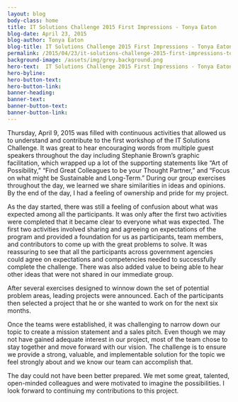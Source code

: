 ```yaml
---
layout: blog
body-class: home
title: IT Solutions Challenge 2015 First Impressions - Tonya Eaton
blog-date: April 23, 2015
blog-author: Tonya Eaton
blog-title: IT Solutions Challenge 2015 First Impressions - Tonya Eaton
permalink: /2015/04/23/it-solutions-challenge-2015-first-impressions-tonya-eaton/
background-image: /assets/img/grey.background.png
hero-text:  IT Solutions Challenge 2015 First Impressions - Tonya Eaton
hero-byline:
hero-button-text: 
hero-button-link: 
banner-heading: 
banner-text: 
banner-button-text: 
banner-button-link: 
---
```

Thursday, April 9, 2015 was filled with continuous activities that allowed us to understand and contribute to the first workshop of the IT Solutions Challenge. It was great to hear encouraging words from multiple guest speakers throughout the day including Stephanie Brown’s graphic facilitation, which wrapped up a lot of the supporting statements like “Art of Possibility,” “Find Great Colleagues to be your Thought Partner,” and “Focus on what might be Sustainable and Long-Term.”  During our group exercises throughout the day, we learned we share similarities in ideas and opinions.  By the end of the day, I had a feeling of ownership and pride for my project.

As the day started, there was still a feeling of confusion about what was expected among all the participants.  It was only after the first two activities were completed that it became clear to everyone what was expected.  The first two activities involved sharing and agreeing on expectations of the program and provided a foundation for us as participants, team members, and contributors to come up with the great problems to solve.  It was reassuring to see that all the participants across government agencies could agree on expectations and competencies needed to successfully complete the challenge.  There was also added value to being able to hear other ideas that were not shared in our immediate group.

After several exercises designed to winnow down the set of potential problem areas, leading projects were announced.  Each of the participants then selected a project that he or she wanted to work on for the next six months.

Once the teams were established, it was challenging to narrow down our topic to create a mission statement and a sales pitch. Even though we may not have gained adequate interest in our project, most of the team chose to stay together and move forward with our vision. The challenge is to ensure we provide a strong, valuable, and implementable solution for the topic we feel strongly about and we know our team can accomplish that.

The day could not have been better prepared. We met some great, talented, open-minded colleagues and were motivated to imagine the possibilities. I look forward to continuing my contributions to this project.
